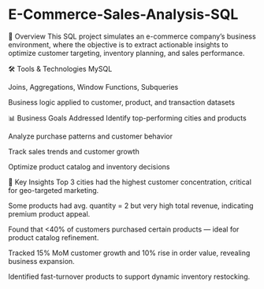 # E-Commerce-Sales-Analysis-SQL
🧾 Overview
This SQL project simulates an e-commerce company’s business environment, where the objective is to extract actionable insights to optimize customer targeting, inventory planning, and sales performance.

🛠️ Tools & Technologies
MySQL

Joins, Aggregations, Window Functions, Subqueries

Business logic applied to customer, product, and transaction datasets

📊 Business Goals Addressed
Identify top-performing cities and products

Analyze purchase patterns and customer behavior

Track sales trends and customer growth

Optimize product catalog and inventory decisions

📌 Key Insights
Top 3 cities had the highest customer concentration, critical for geo-targeted marketing.

Some products had avg. quantity = 2 but very high total revenue, indicating premium product appeal.

Found that <40% of customers purchased certain products — ideal for product catalog refinement.

Tracked 15% MoM customer growth and 10% rise in order value, revealing business expansion.

Identified fast-turnover products to support dynamic inventory restocking.
